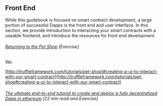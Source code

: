 ## Front End

While this guidebook is focused on smart contract development, a large portion of successful Dapps is the front end and user interface.  In this section, we provide introduction to interacting your smart contracts with a useable frontend, and introduce the resources for front end development.

###### [Returning to the Pet Shop](http://truffleframework.com/tutorials/pet-shop#creating-a-ui-to-interact-with-our-smart-contract) \[Exercise\]

We

[http://truffleframework.com/tutorials/pet-shop\#creating-a-ui-to-interact-with-our-smart-contract](http://truffleframework.com/tutorials/pet-shop#creating-a-ui-to-interact-with-our-smart-contract)

###### [The ultimate end-to-end tutorial to create and deploy a fully decentralized Dapp in ethereum](https://medium.com/@merunasgrincalaitis/the-ultimate-end-to-end-tutorial-to-create-and-deploy-a-fully-descentralized-dapp-in-ethereum-18f0cf6d7e0e) \[22 min read and Exercise\]



